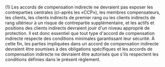 (1) Les accords de compensation indirecte ne devraient pas exposer les contreparties centrales (ci-après les «CCP»), les membres compensateurs, les clients, les clients indirects de premier rang ou les clients indirects de rang ultérieur à un risque de contrepartie supplémentaire, et les actifs et positions des clients indirects devraient jouir d'un niveau approprié de protection. Il est donc essentiel que tout type d'accord de compensation indirecte respecte des conditions minimales garantissant leur sécurité. À cette fin, les parties impliquées dans un accord de compensation indirecte devraient être soumises à des obligations spécifiques et les accords de compensation indirecte ne devraient être autorisés que s'ils respectent les conditions définies dans le présent règlement.